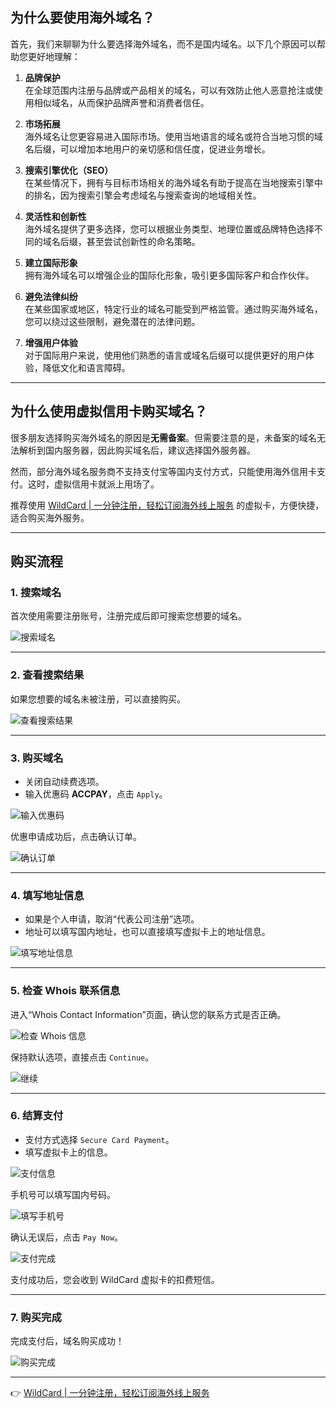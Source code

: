 ## 为什么要使用海外域名？

首先，我们来聊聊为什么要选择海外域名，而不是国内域名。以下几个原因可以帮助您更好地理解：

1. **品牌保护**  
   在全球范围内注册与品牌或产品相关的域名，可以有效防止他人恶意抢注或使用相似域名，从而保护品牌声誉和消费者信任。

2. **市场拓展**  
   海外域名让您更容易进入国际市场。使用当地语言的域名或符合当地习惯的域名后缀，可以增加本地用户的亲切感和信任度，促进业务增长。

3. **搜索引擎优化（SEO）**  
   在某些情况下，拥有与目标市场相关的海外域名有助于提高在当地搜索引擎中的排名，因为搜索引擎会考虑域名与搜索查询的地域相关性。

4. **灵活性和创新性**  
   海外域名提供了更多选择，您可以根据业务类型、地理位置或品牌特色选择不同的域名后缀，甚至尝试创新性的命名策略。

5. **建立国际形象**  
   拥有海外域名可以增强企业的国际化形象，吸引更多国际客户和合作伙伴。

6. **避免法律纠纷**  
   在某些国家或地区，特定行业的域名可能受到严格监管。通过购买海外域名，您可以绕过这些限制，避免潜在的法律问题。

7. **增强用户体验**  
   对于国际用户来说，使用他们熟悉的语言或域名后缀可以提供更好的用户体验，降低文化和语言障碍。

---

## 为什么使用虚拟信用卡购买域名？

很多朋友选择购买海外域名的原因是**无需备案**。但需要注意的是，未备案的域名无法解析到国内服务器，因此购买域名后，建议选择国外服务器。

然而，部分海外域名服务商不支持支付宝等国内支付方式，只能使用海外信用卡支付。这时，虚拟信用卡就派上用场了。

推荐使用 [WildCard | 一分钟注册，轻松订阅海外线上服务](https://bit.ly/bewildcard) 的虚拟卡，方便快捷，适合购买海外服务。

---

## 购买流程

### 1. 搜索域名

首次使用需要注册账号，注册完成后即可搜索您想要的域名。

![搜索域名](https://jjdph.oss-cn-beijing.aliyuncs.com/namecheap1.png)

---

### 2. 查看搜索结果

如果您想要的域名未被注册，可以直接购买。

![查看搜索结果](https://jjdph.oss-cn-beijing.aliyuncs.com/namecheap2.png)

---

### 3. 购买域名

- 关闭自动续费选项。
- 输入优惠码 **ACCPAY**，点击 `Apply`。

![输入优惠码](https://jjdph.oss-cn-beijing.aliyuncs.com/namecheap3.png)

优惠申请成功后，点击确认订单。

![确认订单](https://jjdph.oss-cn-beijing.aliyuncs.com/namecheap4.png)

---

### 4. 填写地址信息

- 如果是个人申请，取消“代表公司注册”选项。
- 地址可以填写国内地址，也可以直接填写虚拟卡上的地址信息。

![填写地址信息](https://jjdph.oss-cn-beijing.aliyuncs.com/namecheap5.png)

---

### 5. 检查 Whois 联系信息

进入“Whois Contact Information”页面，确认您的联系方式是否正确。

![检查 Whois 信息](https://jjdph.oss-cn-beijing.aliyuncs.com/namecheap6.png)

保持默认选项，直接点击 `Continue`。

![继续](https://jjdph.oss-cn-beijing.aliyuncs.com/namecheap7.png)

---

### 6. 结算支付

- 支付方式选择 `Secure Card Payment`。
- 填写虚拟卡上的信息。

![支付信息](https://jjdph.oss-cn-beijing.aliyuncs.com/namecheap8.png)

手机号可以填写国内号码。

![填写手机号](https://jjdph.oss-cn-beijing.aliyuncs.com/namecheap10.png)

确认无误后，点击 `Pay Now`。

![支付完成](https://jjdph.oss-cn-beijing.aliyuncs.com/namecheap11.png)

支付成功后，您会收到 WildCard 虚拟卡的扣费短信。

---

### 7. 购买完成

完成支付后，域名购买成功！

![购买完成](https://jjdph.oss-cn-beijing.aliyuncs.com/namecheap13.png)

---

👉 [WildCard | 一分钟注册，轻松订阅海外线上服务](https://bit.ly/bewildcard)